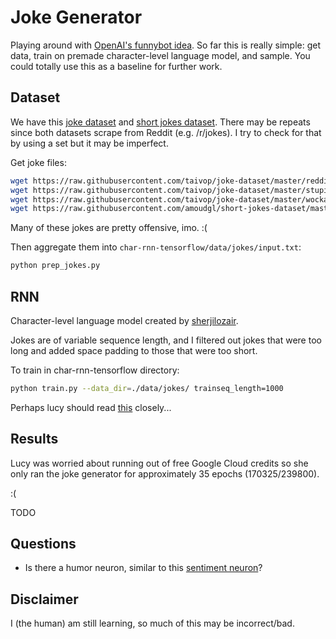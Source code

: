 Joke Generator
===

Playing around with [OpenAI's funnybot idea](https://github.com/openai/requests-for-research/blob/master/_requests_for_research/funnybot.html). So far this is really simple: get data, train on premade character-level language model, and sample. You could totally use this as a baseline for further work.

## Dataset 

We have this [joke dataset](https://github.com/taivop/joke-dataset) and [short jokes dataset](https://github.com/amoudgl/short-jokes-dataset). There may be repeats since both datasets scrape from Reddit (e.g. /r/jokes). I try to check for that by using a set but it may be imperfect.

Get joke files:

```bash
wget https://raw.githubusercontent.com/taivop/joke-dataset/master/reddit_jokes.json 
wget https://raw.githubusercontent.com/taivop/joke-dataset/master/stupidstuff.json
wget https://raw.githubusercontent.com/taivop/joke-dataset/master/wocka.json 
wget https://raw.githubusercontent.com/amoudgl/short-jokes-dataset/master/shortjokes.csv
```

Many of these jokes are pretty offensive, imo. :(

Then aggregate them into `char-rnn-tensorflow/data/jokes/input.txt`:

```bash
python prep_jokes.py
```

## RNN

Character-level language model created by [sherjilozair](https://github.com/sherjilozair/char-rnn-tensorflow).

Jokes are of variable sequence length, and I filtered out jokes that were too long and added space padding to those that were too short. 

To train in char-rnn-tensorflow directory:

```bash 
python train.py --data_dir=./data/jokes/ trainseq_length=1000
```

Perhaps lucy should read [this](https://github.com/karpathy/char-rnn/issues/47) closely...

## Results

Lucy was worried about running out of free Google Cloud credits so she only ran the joke generator for approximately 35 epochs (170325/239800). 

:( 

TODO

## Questions

- Is there a humor neuron, similar to this [sentiment neuron](https://blog.openai.com/unsupervised-sentiment-neuron/)?

## Disclaimer 

I (the human) am still learning, so much of this may be incorrect/bad.
